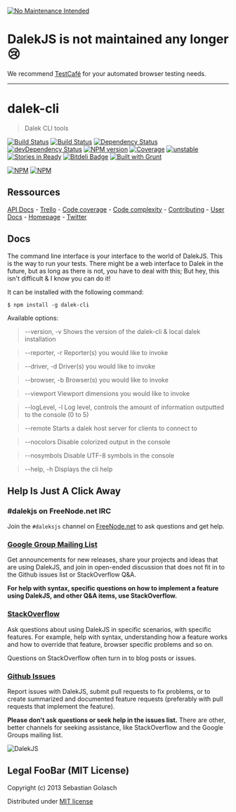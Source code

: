 [![No Maintenance Intended](http://unmaintained.tech/badge.svg)](http://unmaintained.tech/)

# DalekJS is not maintained any longer :cry:

We recommend [TestCafé](http://devexpress.github.io/testcafe/) for your automated browser testing needs.

---

dalek-cli
=========

> Dalek CLI tools

[![Build Status](https://travis-ci.org/dalekjs/dalek-cli.png)](https://travis-ci.org/dalekjs/dalek-cli)
[![Build Status](https://drone.io/github.com/dalekjs/dalek-cli/status.png)](https://drone.io/github.com/dalekjs/dalek-cli/latest)
[![Dependency Status](https://david-dm.org/dalekjs/dalek-cli.png)](https://david-dm.org/dalekjs/dalek-cli)
[![devDependency Status](https://david-dm.org/dalekjs/dalek-cli/dev-status.png)](https://david-dm.org/dalekjs/dalek-cli#info=devDependencies)
[![NPM version](https://badge.fury.io/js/dalek-cli.png)](http://badge.fury.io/js/dalek-cli)
[![Coverage](http://dalekjs.com/package/dalek-cli/master/coverage/coverage.png)](http://dalekjs.com/package/dalek-cli/master/coverage/index.html)
[![unstable](https://rawgithub.com/hughsk/stability-badges/master/dist/unstable.svg)](http://github.com/hughsk/stability-badges)
[![Stories in Ready](https://badge.waffle.io/dalekjs/dalek-cli.png?label=ready)](https://waffle.io/dalekjs/dalek-cli)
[![Bitdeli Badge](https://d2weczhvl823v0.cloudfront.net/dalekjs/dalek-cli/trend.png)](https://bitdeli.com/free "Bitdeli Badge")
[![Built with Grunt](https://cdn.gruntjs.com/builtwith.png)](http://gruntjs.com/)

[![NPM](https://nodei.co/npm/dalek-cli.png)](https://nodei.co/npm/dalek-cli/)
[![NPM](https://nodei.co/npm-dl/dalek-cli.png)](https://nodei.co/npm/dalek-cli/)

## Ressources

[API Docs](http://dalekjs.com/package/dalek-cli/master/api/index.html) -
[Trello](https://trello.com/b/QhNY6vGU/dalek-cli) -
[Code coverage](http://dalekjs.com/package/dalek-cli/master/coverage/index.html) -
[Code complexity](http://dalekjs.com/package/dalek-cli/master/complexity/index.html) -
[Contributing](https://github.com/dalekjs/dalek-cli/blob/master/CONTRIBUTING.md) -
[User Docs](http://dalekjs.com/docs/cli.html) -
[Homepage](http://dalekjs.com) -
[Twitter](http://twitter.com/dalekjs)

## Docs

The command line interface is your interface to the world of DalekJS.
This is the way to run your tests.
There might be a web interface to Dalek in the future, but as long as there is not, you have to deal with this;
But hey, this isn't difficult & I know you can do it!

It can be installed with the following command:

```
$ npm install -g dalek-cli
```

Available options:

  > --version, -v   Shows the version of the dalek-cli & local dalek installation

  > --reporter, -r  Reporter(s) you would like to invoke

  > --driver, -d    Driver(s) you would like to invoke

  > --browser, -b   Browser(s) you would like to invoke

  > --viewport      Viewport dimensions you would like to invoke
  
  > --logLevel, -l  Log level, controls the amount of information outputted to the console (0 to 5)
  
  > --remote        Starts a dalek host server for clients to connect to

  > --nocolors     Disable colorized output in the console

  > --nosymbols    Disable UTF-8 symbols in the console

  > --help, -h      Displays the cli help

## Help Is Just A Click Away

### #dalekjs on FreeNode.net IRC

Join the `#daleksjs` channel on [FreeNode.net](http://freenode.net) to ask questions and get help.

### [Google Group Mailing List](https://groups.google.com/forum/#!forum/dalekjs)

Get announcements for new releases, share your projects and ideas that are
using DalekJS, and join in open-ended discussion that does not fit in
to the Github issues list or StackOverflow Q&A.

**For help with syntax, specific questions on how to implement a feature
using DalekJS, and other Q&A items, use StackOverflow.**

### [StackOverflow](http://stackoverflow.com/questions/tagged/dalekjs)

Ask questions about using DalekJS in specific scenarios, with
specific features. For example, help with syntax, understanding how a feature works and
how to override that feature, browser specific problems and so on.

Questions on StackOverflow often turn in to blog posts or issues.

### [Github Issues](//github.com/dalekjs/dalek-cli/issues)

Report issues with DalekJS, submit pull requests to fix problems, or to
create summarized and documented feature requests (preferably with pull
requests that implement the feature).

**Please don't ask questions or seek help in the issues list.** There are
other, better channels for seeking assistance, like StackOverflow and the
Google Groups mailing list.

![DalekJS](https://raw.github.com/dalekjs/dalekjs.com/master/img/logo.png)

## Legal FooBar (MIT License)

Copyright (c) 2013 Sebastian Golasch

Distributed under [MIT license](https://github.com/dalekjs/dalek-cli/blob/master/LICENSE-MIT)

